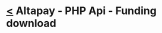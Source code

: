 [<](index.md) Altapay - PHP Api - Funding download
==================================================

